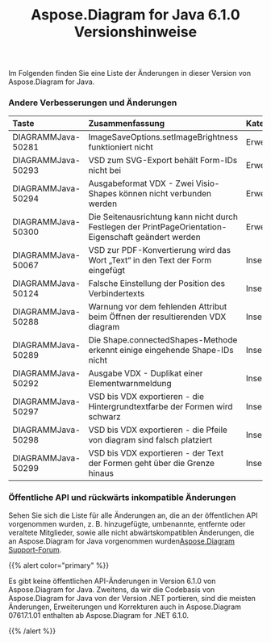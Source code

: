﻿---
title: Aspose.Diagram for Java 6.1.0 Versionshinweise
type: docs
weight: 110
url: /de/java/aspose-diagram-for-java-6-1-0-release-notes/
---
Im Folgenden finden Sie eine Liste der Änderungen in dieser Version von Aspose.Diagram for Java.
### **Andere Verbesserungen und Änderungen**

|**Taste** |**Zusammenfassung** |**Kategorie** |
|:- |:- |:- |
| DIAGRAMMJava-50281| ImageSaveOptions.setImageBrightness funktioniert nicht| Erweiterung|
|DIAGRAMMJava-50293| VSD zum SVG-Export behält Form-IDs nicht bei| Erweiterung|
| DIAGRAMMJava-50294| Ausgabeformat VDX - Zwei Visio-Shapes können nicht verbunden werden| Erweiterung|
| DIAGRAMMJava-50300| Die Seitenausrichtung kann nicht durch Festlegen der PrintPageOrientation-Eigenschaft geändert werden| Erweiterung|
| DIAGRAMMJava-50067| VSD zur PDF-Konvertierung wird das Wort „Text“ in den Text der Form eingefügt| Insekt|
| DIAGRAMMJava-50124| Falsche Einstellung der Position des Verbindertexts| Insekt|
| DIAGRAMMJava-50288| Warnung vor dem fehlenden Attribut beim Öffnen der resultierenden VDX diagram| Insekt|
| DIAGRAMMJava-50289| Die Shape.connectedShapes-Methode erkennt einige eingehende Shape-IDs nicht| Insekt|
| DIAGRAMMJava-50292| Ausgabe VDX - Duplikat einer Elementwarnmeldung| Insekt|
| DIAGRAMMJava-50297| VSD bis VDX exportieren - die Hintergrundtextfarbe der Formen wird schwarz| Insekt|
| DIAGRAMMJava-50298| VSD bis VDX exportieren - die Pfeile von diagram sind falsch platziert| Insekt|
|DIAGRAMMJava-50299| VSD bis VDX exportieren - der Text der Formen geht über die Grenze hinaus| Insekt|
### **Öffentliche API und rückwärts inkompatible Änderungen**
Sehen Sie sich die Liste für alle Änderungen an, die an der öffentlichen API vorgenommen wurden, z. B. hinzugefügte, umbenannte, entfernte oder veraltete Mitglieder, sowie alle nicht abwärtskompatiblen Änderungen, die an Aspose.Diagram for Java vorgenommen wurden[Aspose.Diagram Support-Forum](https://forum.aspose.com/c/diagram/17).

{{% alert color="primary" %}} 

Es gibt keine öffentlichen API-Änderungen in Version 6.1.0 von Aspose.Diagram for Java. Zweitens, da wir die Codebasis von Aspose.Diagram for Java von der Version .NET portieren, sind die meisten Änderungen, Erweiterungen und Korrekturen auch in Aspose.Diagram 07617.1.01 enthalten ab Aspose.Diagram for .NET 6.1.0.

{{% /alert %}}
